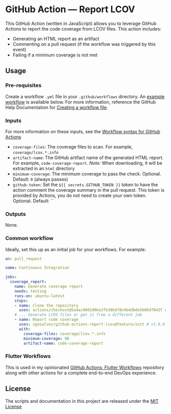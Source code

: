 # GitHub Action — Report LCOV

This GitHub Action (written in JavaScript) allows you to leverage GitHub Actions to report the code coverage from LCOV files. This action includes:
- Generating an HTML report as an artifact
- Commenting on a pull request (if the workflow was triggered by this event)
- Failing if a minimum coverage is not met

## Usage
### Pre-requisites
Create a workflow `.yml` file in your `.github/workflows` directory. An [example workflow](#common-workflow) is available below. For more information, reference the GitHub Help Documentation for [Creating a workflow file](https://help.github.com/en/articles/configuring-a-workflow#creating-a-workflow-file).

### Inputs
For more information on these inputs, see the [Workflow syntax for GitHub Actions](https://docs.github.com/actions/reference/workflow-syntax-for-github-actions#jobsjob_idstepswith)

- `coverage-files`: The coverage files to scan. For example, `coverage/lcov.*.info`
- `artifact-name`: The GitHub artifact name of the generated HTML report. For example, `code-coverage-report`. _Note:_ When downloading, it will be extracted in an `html` directory
- `minimum-coverage`: The minimum coverage to pass the check. Optional. Default: `0` (always passes)
- `github-token`: Set the `${{ secrets.GITHUB_TOKEN }}` token to have the action comment the coverage summary in the pull request. This token is provided by Actions, you do not need to create your own token. Optional. Default: ``

### Outputs
None.

### Common workflow

Ideally, set this up as an initial job for your workflows. For example:
```yaml
on: pull_request

name: Continuous Integration

jobs:
  coverage_report:
    name: Generate coverage report
    needs: testing
    runs-on: ubuntu-latest
    steps:
    - name: Clone the repository
      uses: actions/checkout@5a4ac9002d0be2fb38bd78e4b4dbde5606d7042f # v2.3.4
    # ... Generate LCOV files or get it from a different job
    - name: Report code coverage
      uses: zgosalvez/github-actions-report-lcov@feature/init # v1.0.0
      with:
        coverage-files: coverage/lcov.*.info
        minimum-coverage: 90
        artifact-name: code-coverage-report
```

### Flutter Workflows

This is used in my opinionated [GitHub Actions: Flutter Workflows](https://github.com/zgosalvez/github-actions-flutter-workflows) repository along with other actions for a complete end-to-end DevOps experience.

## License
The scripts and documentation in this project are released under the [MIT License](LICENSE)